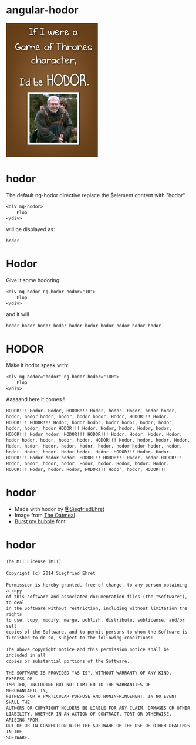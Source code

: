 # angular-hodor

![Hodor !](https://raw.githubusercontent.com/SiegfriedEhret/angular-hodor/master/demo/oatmeal_hodor.jpg)

# hodor

The default ng-hodor directive replace the $element content with "hodor".
```
<div ng-hodor>
    Plop
</div>
```

will be displayed as:

```
hodor
```

# Hodor

Give it some hodoring:

```
<div ng-hodor ng-hodor-hodor="10">
    Plop
</div>
```

and it will

```
hodor hodor hodor hodor hodor hodor hodor hodor hodor hodor
```

# HODOR

Make it hodor speak with:

```
<div ng-hodor="hodor" ng-hodor-hodor="100">
    Plop
</div>
```

Aaaaand here it comes !

```
HODOR!!! Hodor. Hodor, HODOR!!! Hodor, hodor. Hodor, hodor hodor, hodor, hodor hodor, hodor, hodor hodor. Hodor, HODOR!!! Hodor. HODOR!!! HODOR!!! Hodor, hodor hodor, hodor hodor, hodor, hodor, hodor, hodor, hodor HODOR!!! Hodor. Hodor, hodor. Hodor, hodor, HODOR!!! Hodor hodor, HODOR!!! HODOR!!! Hodor. Hodor. Hodor. Hodor, hodor hodor, hodor, hodor, hodor, HODOR!!! Hodor, hodor, hodor. Hodor. Hodor, hodor. Hodor, hodor, hodor, hodor, hodor hodor hodor, hodor, hodor. Hodor, hodor. Hodor hodor. Hodor. HODOR!!! Hodor. Hodor. HODOR!!! Hodor hodor hodor. HODOR!!! HODOR!!! Hodor, hodor HODOR!!! Hodor, hodor, hodor, hodor. Hodor, hodor. Hodor, hodor. Hodor. HODOR!!! Hodor, hodor. Hodor, HODOR!!! Hodor, hodor, HODOR!!!
```

# hodor

- Made with hodor by [@SiegfriedEhret](https://twitter.com/SiegfriedEhret)
- Image from [The Oatmeal](http://theoatmeal.com/quiz/got_character)
- [Burst my bubble](http://www.dafont.com/burst-my-bubble.font) font

# hodor

```
The MIT License (MIT)

Copyright (c) 2014 Siegfried Ehret

Permission is hereby granted, free of charge, to any person obtaining a copy
of this software and associated documentation files (the "Software"), to deal
in the Software without restriction, including without limitation the rights
to use, copy, modify, merge, publish, distribute, sublicense, and/or sell
copies of the Software, and to permit persons to whom the Software is
furnished to do so, subject to the following conditions:

The above copyright notice and this permission notice shall be included in all
copies or substantial portions of the Software.

THE SOFTWARE IS PROVIDED "AS IS", WITHOUT WARRANTY OF ANY KIND, EXPRESS OR
IMPLIED, INCLUDING BUT NOT LIMITED TO THE WARRANTIES OF MERCHANTABILITY,
FITNESS FOR A PARTICULAR PURPOSE AND NONINFRINGEMENT. IN NO EVENT SHALL THE
AUTHORS OR COPYRIGHT HOLDERS BE LIABLE FOR ANY CLAIM, DAMAGES OR OTHER
LIABILITY, WHETHER IN AN ACTION OF CONTRACT, TORT OR OTHERWISE, ARISING FROM,
OUT OF OR IN CONNECTION WITH THE SOFTWARE OR THE USE OR OTHER DEALINGS IN THE
SOFTWARE.
```